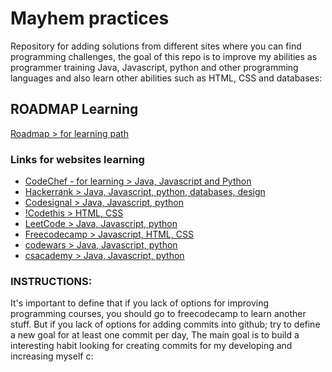 # Mayhem practices 

Repository for adding solutions from different sites where you can find programming challenges, the goal of this repo is to  improve my abilities as programmer training Java, Javascript, python and other programming languages and also learn other abilities such as HTML, CSS and databases:

## ROADMAP Learning

[Roadmap > for learning path](roadmap.sh)

### Links for websites learning


* [CodeChef - for learning > Java, Javascript and Python](https://www.codechef.com/dashboard)
* [Hackerrank > Java, Javascript, python, databases, design](https://www.hackerrank.com/dashboard)
* [Codesignal > Java, Javascript, python](https://app.codesignal.com/arcade)
* [!Codethis > HTML, CSS](https://icodethis.com/app)
* [LeetCode > Java, Javascript, python](https://leetcode.com/)
* [Freecodecamp > Javascript, HTML, CSS](https://www.freecodecamp.org/learn/?messages=success%5B0%5D%3Dflash.signin-success)
* [codewars > Java, Javascript, python](https://www.codewars.com/dashboard)
* [csacademy > Java, Javascript, python](https://csacademy.com/contest/interview-archive/)

### INSTRUCTIONS:
It's important to define that if you lack of options for improving programming courses, you should go to freecodecamp to learn another stuff. But if you lack of options for adding commits into github; try to define a new goal for at least one commit per day, 
The main goal is to build a interesting habit looking for creating commits for my developing and increasing myself c:



  
